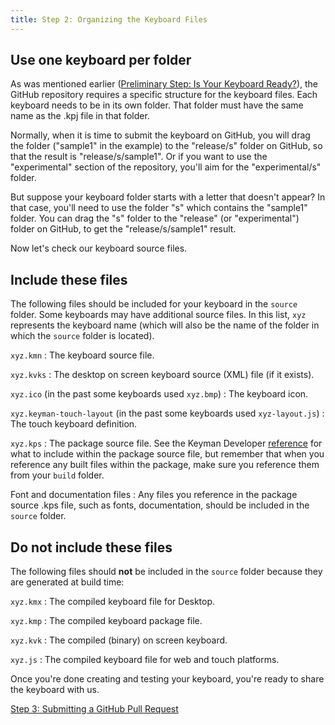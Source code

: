 ```yaml
---
title: Step 2: Organizing the Keyboard Files
---
```

## Use one keyboard per folder

As was mentioned earlier ([Preliminary Step: Is Your Keyboard Ready?](step-0)), 
the GitHub repository requires a specific structure for the keyboard files. 
Each keyboard needs to be in its own folder. 
That folder must have the same name as the .kpj file in that folder.

Normally, when it is time to submit the keyboard on GitHub, 
you will drag the folder ("sample1" in the example) to the "release/s" folder on GitHub, 
so that the result is "release/s/sample1". 
Or if you want to use the "experimental" section of the repository, 
you'll aim for the "experimental/s" folder. 

But suppose your keyboard folder starts with a letter that doesn't appear? 
In that case, you'll need to use the folder "s" which contains the "sample1" folder. 
You can drag the "s" folder to the "release" (or "experimental") folder on GitHub, to get the "release/s/sample1" result.

Now let's check our keyboard source files.

## Include these files

The following files should be included for your keyboard in the `source` folder. Some keyboards may have additional source files.
In this list, `xyz` represents the keyboard name (which will also be the name of the folder in which the `source` folder is located).

`xyz.kmn`
 : The keyboard source file.

`xyz.kvks`
 : The desktop on screen keyboard source (XML) file (if it exists).

`xyz.ico` (in the past some keyboards used `xyz.bmp`)
 : The keyboard icon.

`xyz.keyman-touch-layout` (in the past some keyboards used `xyz-layout.js`)
 : The touch keyboard definition.

`xyz.kps`
 : The package source file. 
See the Keyman Developer [reference](/developer/current-version/guides/distribute/packages) for what to include within the package source file, 
but remember that when you reference any built files within the package, make sure you reference them from your `build` folder.

Font and documentation files
 : Any files you reference in the package source .kps file, such as fonts, documentation, should be included in the `source` folder.

## Do not include these files

The following files should **not** be included in the `source` folder because they are generated at build time:

`xyz.kmx`
 : The compiled keyboard file for Desktop.

`xyz.kmp`
 : The compiled keyboard package file.

`xyz.kvk`
 : The compiled (binary) on screen keyboard.

`xyz.js`
 : The compiled keyboard file for web and touch platforms.

Once you're done creating and testing your keyboard, you're ready to share the keyboard with us.

[Step 3: Submitting a GitHub Pull Request](step-3 "Step 3: Submitting a GitHub Pull Request")
